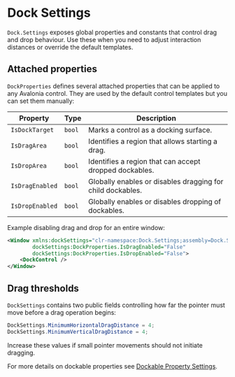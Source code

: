 # Dock Settings

`Dock.Settings` exposes global properties and constants that control drag and drop behaviour.
Use these when you need to adjust interaction distances or override the default templates.

## Attached properties

`DockProperties` defines several attached properties that can be applied to any Avalonia control.
They are used by the default control templates but you can set them manually:

| Property | Type | Description |
| -------- | ---- | ----------- |
| `IsDockTarget` | `bool` | Marks a control as a docking surface. |
| `IsDragArea` | `bool` | Identifies a region that allows starting a drag. |
| `IsDropArea` | `bool` | Identifies a region that can accept dropped dockables. |
| `IsDragEnabled` | `bool` | Globally enables or disables dragging for child dockables. |
| `IsDropEnabled` | `bool` | Globally enables or disables dropping of dockables. |

Example disabling drag and drop for an entire window:

```xml
<Window xmlns:dockSettings="clr-namespace:Dock.Settings;assembly=Dock.Settings"
        dockSettings:DockProperties.IsDragEnabled="False"
        dockSettings:DockProperties.IsDropEnabled="False">
    <DockControl />
</Window>
```

## Drag thresholds

`DockSettings` contains two public fields controlling how far the pointer must move
before a drag operation begins:

```csharp
DockSettings.MinimumHorizontalDragDistance = 4;
DockSettings.MinimumVerticalDragDistance = 4;
```

Increase these values if small pointer movements should not initiate dragging.

For more details on dockable properties see [Dockable Property Settings](dock-dockable-properties.md).
